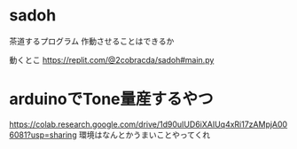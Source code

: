 # sadoh
茶道するプログラム
作動させることはできるか

動くとこ
https://replit.com/@2cobracda/sadoh#main.py


# arduinoでTone量産するやつ
https://colab.research.google.com/drive/1d90uIUD6iXAIUq4xRi17zAMpjA006081?usp=sharing
環境はなんとかうまいことやってくれ
